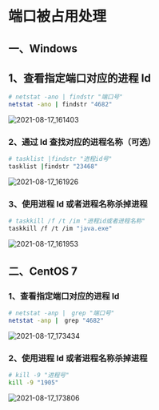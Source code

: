# 端口被占用处理

## 一、Windows

## 1、查看指定端口对应的进程 Id

```bash
# netstat -ano | findstr "端口号"
netstat -ano | findstr "4682"
```

![2021-08-17_161403](https://img.qinweizhao.com/2021/08/2021-08-17_161403.png)

### 2、通过 Id 查找对应的进程名称（可选）

```bash
# tasklist |findstr "进程id号"
tasklist |findstr "23468"
```

![2021-08-17_161926](https://img.qinweizhao.com/2021/08/2021-08-17_161926.png)

### 3、使用进程 Id 或者进程名称杀掉进程

```bash
# taskkill /f /t /im "进程id或者进程名称"
taskkill /f /t /im "java.exe"
```

![2021-08-17_161953](https://img.qinweizhao.com/2021/08/2021-08-17_161953.png)

## 二、CentOS 7

### 1、查看指定端口对应的进程 Id

```bash
# netstat -anp |　grep "端口号"
netstat -anp |　grep "4682"
```

![2021-08-17_173434](https://img.qinweizhao.com/2021/08/2021-08-17_173434.png)

### 2、使用进程 Id 或者进程名称杀掉进程

```bash
# kill -9 "进程号"
kill -9 "1905"
```

![2021-08-17_173806](https://img.qinweizhao.com/2021/08/2021-08-17_173806.png)

